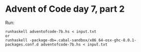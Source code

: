 # Advent of Code day 7, part 2

Run:
```
runhaskell adventofcode-7b.hs < input.txt
or
runhaskell -package-db=.cabal-sandbox/x86_64-osx-ghc-8.0.1-packages.conf.d adventofcode-7b.hs < input.txt
```
